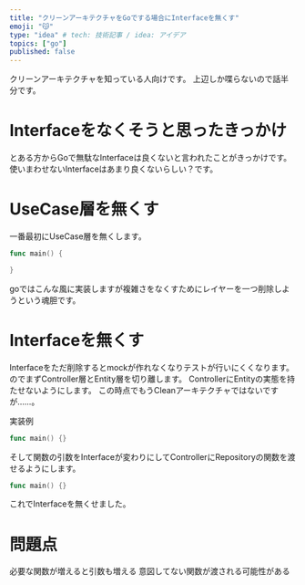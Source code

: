 ```yaml
---
title: "クリーンアーキテクチャをGoでする場合にInterfaceを無くす"
emoji: "😽"
type: "idea" # tech: 技術記事 / idea: アイデア
topics: ["go"]
published: false
---
```


クリーンアーキテクチャを知っている人向けです。
上辺しか喋らないので話半分です。

# Interfaceをなくそうと思ったきっかけ
とある方からGoで無駄なInterfaceは良くないと言われたことがきっかけです。
使いまわせないInterfaceはあまり良くないらしい？です。

# UseCase層を無くす
一番最初にUseCase層を無くします。
```go
func main() {

}
```
goではこんな風に実装しますが複雑さをなくすためにレイヤーを一つ削除しようという魂胆です。

# Interfaceを無くす
Interfaceをただ削除するとmockが作れなくなりテストが行いにくくなります。
のでまずController層とEntity層を切り離します。
ControllerにEntityの実態を持たせないようにします。
この時点でもうCleanアーキテクチャではないですが……。

実装例
```go
func main() {}
```

そして関数の引数をInterfaceが変わりにしてControllerにRepositoryの関数を渡せるようにします。

```go
func main() {}
```
これでInterfaceを無くせました。

# 問題点
必要な関数が増えると引数も増える
意図してない関数が渡される可能性がある